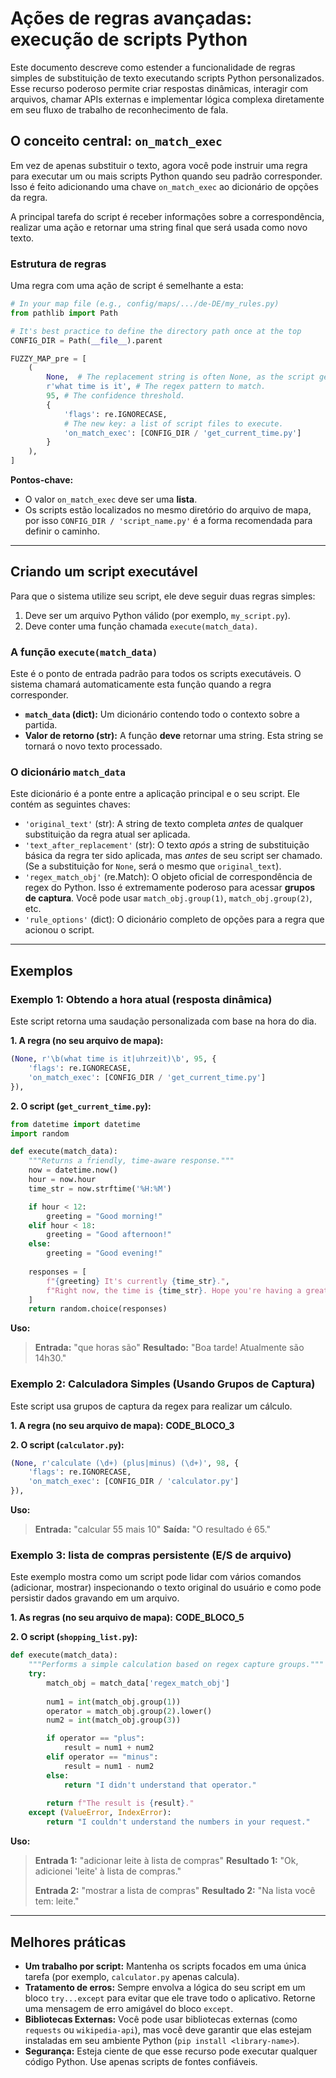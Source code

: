 # Ações de regras avançadas: execução de scripts Python

Este documento descreve como estender a funcionalidade de regras simples de substituição de texto executando scripts Python personalizados. Esse recurso poderoso permite criar respostas dinâmicas, interagir com arquivos, chamar APIs externas e implementar lógica complexa diretamente em seu fluxo de trabalho de reconhecimento de fala.

## O conceito central: `on_match_exec`

Em vez de apenas substituir o texto, agora você pode instruir uma regra para executar um ou mais scripts Python quando seu padrão corresponder. Isso é feito adicionando uma chave `on_match_exec` ao dicionário de opções da regra.

A principal tarefa do script é receber informações sobre a correspondência, realizar uma ação e retornar uma string final que será usada como novo texto.

### Estrutura de regras

Uma regra com uma ação de script é semelhante a esta:

```python
# In your map file (e.g., config/maps/.../de-DE/my_rules.py)
from pathlib import Path

# It's best practice to define the directory path once at the top
CONFIG_DIR = Path(__file__).parent

FUZZY_MAP_pre = [
    (
        None,  # The replacement string is often None, as the script generates the final text.
        r'what time is it', # The regex pattern to match.
        95, # The confidence threshold.
        {
            'flags': re.IGNORECASE,
            # The new key: a list of script files to execute.
            'on_match_exec': [CONFIG_DIR / 'get_current_time.py']
        }
    ),
]
```
**Pontos-chave:**
- O valor `on_match_exec` deve ser uma **lista**.
- Os scripts estão localizados no mesmo diretório do arquivo de mapa, por isso `CONFIG_DIR / 'script_name.py'` é a forma recomendada para definir o caminho.

---

## Criando um script executável

Para que o sistema utilize seu script, ele deve seguir duas regras simples:
1. Deve ser um arquivo Python válido (por exemplo, `my_script.py`).
2. Deve conter uma função chamada `execute(match_data)`.

### A função `execute(match_data)`

Este é o ponto de entrada padrão para todos os scripts executáveis. O sistema chamará automaticamente esta função quando a regra corresponder.

- **`match_data` (dict):** Um dicionário contendo todo o contexto sobre a partida.
- **Valor de retorno (str):** A função **deve** retornar uma string. Esta string se tornará o novo texto processado.

### O dicionário `match_data`

Este dicionário é a ponte entre a aplicação principal e o seu script. Ele contém as seguintes chaves:

* `'original_text'` (str): A string de texto completa *antes* de qualquer substituição da regra atual ser aplicada.
* `'text_after_replacement'` (str): O texto *após* a string de substituição básica da regra ter sido aplicada, mas *antes* de seu script ser chamado. (Se a substituição for `None`, será o mesmo que `original_text`).
* `'regex_match_obj'` (re.Match): O objeto oficial de correspondência de regex do Python. Isso é extremamente poderoso para acessar **grupos de captura**. Você pode usar `match_obj.group(1)`, `match_obj.group(2)`, etc.
* `'rule_options'` (dict): O dicionário completo de opções para a regra que acionou o script.

---

## Exemplos

### Exemplo 1: Obtendo a hora atual (resposta dinâmica)

Este script retorna uma saudação personalizada com base na hora do dia.

**1. A regra (no seu arquivo de mapa):**
```python
(None, r'\b(what time is it|uhrzeit)\b', 95, {
    'flags': re.IGNORECASE,
    'on_match_exec': [CONFIG_DIR / 'get_current_time.py']
}),
```

**2. O script (`get_current_time.py`):**
```python
from datetime import datetime
import random

def execute(match_data):
    """Returns a friendly, time-aware response."""
    now = datetime.now()
    hour = now.hour
    time_str = now.strftime('%H:%M')

    if hour < 12:
        greeting = "Good morning!"
    elif hour < 18:
        greeting = "Good afternoon!"
    else:
        greeting = "Good evening!"
    
    responses = [
        f"{greeting} It's currently {time_str}.",
        f"Right now, the time is {time_str}. Hope you're having a great day!",
    ]
    return random.choice(responses)
```
**Uso:**
> **Entrada:** "que horas são"
> **Resultado:** "Boa tarde! Atualmente são 14h30."

### Exemplo 2: Calculadora Simples (Usando Grupos de Captura)

Este script usa grupos de captura da regex para realizar um cálculo.

**1. A regra (no seu arquivo de mapa):**
__CODE_BLOCO_3__

**2. O script (`calculator.py`):**
```python
(None, r'calculate (\d+) (plus|minus) (\d+)', 98, {
    'flags': re.IGNORECASE,
    'on_match_exec': [CONFIG_DIR / 'calculator.py']
}),
```
**Uso:**
> **Entrada:** "calcular 55 mais 10"
> **Saída:** "O resultado é 65."

### Exemplo 3: lista de compras persistente (E/S de arquivo)

Este exemplo mostra como um script pode lidar com vários comandos (adicionar, mostrar) inspecionando o texto original do usuário e como pode persistir dados gravando em um arquivo.

**1. As regras (no seu arquivo de mapa):**
__CODE_BLOCO_5__

**2. O script (`shopping_list.py`):**
```python
def execute(match_data):
    """Performs a simple calculation based on regex capture groups."""
    try:
        match_obj = match_data['regex_match_obj']
        
        num1 = int(match_obj.group(1))
        operator = match_obj.group(2).lower()
        num2 = int(match_obj.group(3))

        if operator == "plus":
            result = num1 + num2
        elif operator == "minus":
            result = num1 - num2
        else:
            return "I didn't understand that operator."
            
        return f"The result is {result}."
    except (ValueError, IndexError):
        return "I couldn't understand the numbers in your request."
```
**Uso:**
> **Entrada 1:** "adicionar leite à lista de compras"
> **Resultado 1:** "Ok, adicionei 'leite' à lista de compras."
>
> **Entrada 2:** "mostrar a lista de compras"
> **Resultado 2:** "Na lista você tem: leite."

---

## Melhores práticas

- **Um trabalho por script:** Mantenha os scripts focados em uma única tarefa (por exemplo, `calculator.py` apenas calcula).
- **Tratamento de erros:** Sempre envolva a lógica do seu script em um bloco `try...except` para evitar que ele trave todo o aplicativo. Retorne uma mensagem de erro amigável do bloco `except`.
- **Bibliotecas Externas:** Você pode usar bibliotecas externas (como `requests` ou `wikipedia-api`), mas você deve garantir que elas estejam instaladas em seu ambiente Python (`pip install <library-name>`).
- **Segurança:** Esteja ciente de que esse recurso pode executar qualquer código Python. Use apenas scripts de fontes confiáveis.